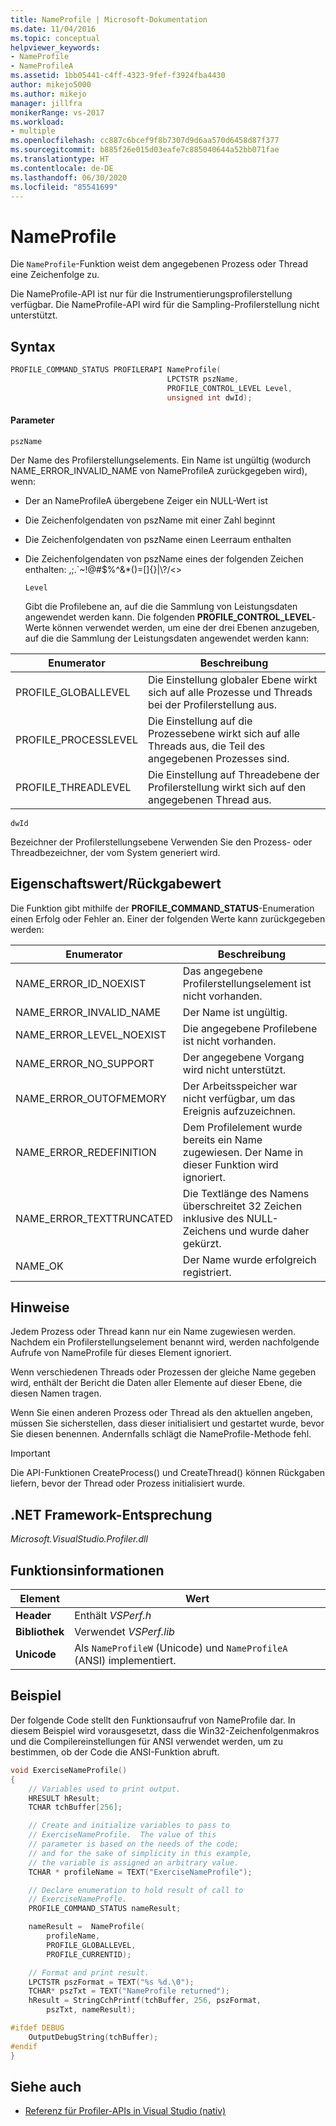 ```yaml
---
title: NameProfile | Microsoft-Dokumentation
ms.date: 11/04/2016
ms.topic: conceptual
helpviewer_keywords:
- NameProfile
- NameProfileA
ms.assetid: 1bb05441-c4ff-4323-9fef-f3924fba4430
author: mikejo5000
ms.author: mikejo
manager: jillfra
monikerRange: vs-2017
ms.workload:
- multiple
ms.openlocfilehash: cc887c6bcef9f8b7307d9d6aa570d6458d87f377
ms.sourcegitcommit: b885f26e015d03eafe7c885040644a52bb071fae
ms.translationtype: HT
ms.contentlocale: de-DE
ms.lasthandoff: 06/30/2020
ms.locfileid: "85541699"
---
```

# <a name="nameprofile"></a>NameProfile
Die `NameProfile`-Funktion weist dem angegebenen Prozess oder Thread eine Zeichenfolge zu.

 Die NameProfile-API ist nur für die Instrumentierungsprofilerstellung verfügbar. Die NameProfile-API wird für die Sampling-Profilerstellung nicht unterstützt.

## <a name="syntax"></a>Syntax

```cpp
PROFILE_COMMAND_STATUS PROFILERAPI NameProfile(
                                   LPCTSTR pszName,
                                   PROFILE_CONTROL_LEVEL Level,
                                   unsigned int dwId);
```

#### <a name="parameters"></a>Parameter
 `pszName`

 Der Name des Profilerstellungselements. Ein Name ist ungültig (wodurch NAME_ERROR_INVALID_NAME von NameProfileA zurückgegeben wird), wenn:

- Der an NameProfileA übergebene Zeiger ein NULL-Wert ist

- Die Zeichenfolgendaten von pszName mit einer Zahl beginnt

- Die Zeichenfolgendaten von pszName einen Leerraum enthalten

- Die Zeichenfolgendaten von pszName eines der folgenden Zeichen enthalten: ,;.`~!@#$%^&*()=[]{}&#124;\\?/<>

  `Level`

  Gibt die Profilebene an, auf die die Sammlung von Leistungsdaten angewendet werden kann. Die folgenden **PROFILE_CONTROL_LEVEL**-Werte können verwendet werden, um eine der drei Ebenen anzugeben, auf die die Sammlung der Leistungsdaten angewendet werden kann:

|Enumerator|Beschreibung|
|----------------|-----------------|
|PROFILE_GLOBALLEVEL|Die Einstellung globaler Ebene wirkt sich auf alle Prozesse und Threads bei der Profilerstellung aus.|
|PROFILE_PROCESSLEVEL|Die Einstellung auf die Prozessebene wirkt sich auf alle Threads aus, die Teil des angegebenen Prozesses sind.|
|PROFILE_THREADLEVEL|Die Einstellung auf Threadebene der Profilerstellung wirkt sich auf den angegebenen Thread aus.|

 `dwId`

 Bezeichner der Profilerstellungsebene Verwenden Sie den Prozess- oder Threadbezeichner, der vom System generiert wird.

## <a name="property-valuereturn-value"></a>Eigenschaftswert/Rückgabewert
 Die Funktion gibt mithilfe der **PROFILE_COMMAND_STATUS**-Enumeration einen Erfolg oder Fehler an. Einer der folgenden Werte kann zurückgegeben werden:

|Enumerator|Beschreibung|
|----------------|-----------------|
|NAME_ERROR_ID_NOEXIST|Das angegebene Profilerstellungselement ist nicht vorhanden.|
|NAME_ERROR_INVALID_NAME|Der Name ist ungültig.|
|NAME_ERROR_LEVEL_NOEXIST|Die angegebene Profilebene ist nicht vorhanden.|
|NAME_ERROR_NO_SUPPORT|Der angegebene Vorgang wird nicht unterstützt.|
|NAME_ERROR_OUTOFMEMORY|Der Arbeitsspeicher war nicht verfügbar, um das Ereignis aufzuzeichnen.|
|NAME_ERROR_REDEFINITION|Dem Profilelement wurde bereits ein Name zugewiesen. Der Name in dieser Funktion wird ignoriert.|
|NAME_ERROR_TEXTTRUNCATED|Die Textlänge des Namens überschreitet 32 Zeichen inklusive des NULL-Zeichens und wurde daher gekürzt.|
|NAME_OK|Der Name wurde erfolgreich registriert.|

## <a name="remarks"></a>Hinweise
 Jedem Prozess oder Thread kann nur ein Name zugewiesen werden. Nachdem ein Profilerstellungselement benannt wird, werden nachfolgende Aufrufe von NameProfile für dieses Element ignoriert.

 Wenn verschiedenen Threads oder Prozessen der gleiche Name gegeben wird, enthält der Bericht die Daten aller Elemente auf dieser Ebene, die diesen Namen tragen.

 Wenn Sie einen anderen Prozess oder Thread als den aktuellen angeben, müssen Sie sicherstellen, dass dieser initialisiert und gestartet wurde, bevor Sie diesen benennen. Andernfalls schlägt die NameProfile-Methode fehl.

> [!IMPORTANT]
> Die API-Funktionen CreateProcess() und CreateThread() können Rückgaben liefern, bevor der Thread oder Prozess initialisiert wurde.

## <a name="net-framework-equivalent"></a>.NET Framework-Entsprechung
 *Microsoft.VisualStudio.Profiler.dll*

## <a name="function-information"></a>Funktionsinformationen

|Element|Wert|
|-|-|
|**Header**|Enthält *VSPerf.h*|
|**Bibliothek**|Verwendet *VSPerf.lib*|
|**Unicode**|Als `NameProfileW` (Unicode) und `NameProfileA` (ANSI) implementiert.|

## <a name="example"></a>Beispiel
 Der folgende Code stellt den Funktionsaufruf von NameProfile dar. In diesem Beispiel wird vorausgesetzt, dass die Win32-Zeichenfolgenmakros und die Compilereinstellungen für ANSI verwendet werden, um zu bestimmen, ob der Code die ANSI-Funktion abruft.

```cpp
void ExerciseNameProfile()
{
    // Variables used to print output.
    HRESULT hResult;
    TCHAR tchBuffer[256];

    // Create and initialize variables to pass to
    // ExerciseNameProfile.  The value of this
    // parameter is based on the needs of the code;
    // and for the sake of simplicity in this example,
    // the variable is assigned an arbitrary value.
    TCHAR * profileName = TEXT("ExerciseNameProfile");

    // Declare enumeration to hold result of call to
    // ExerciseNameProfle.
    PROFILE_COMMAND_STATUS nameResult;

    nameResult =  NameProfile(
        profileName,
        PROFILE_GLOBALLEVEL,
        PROFILE_CURRENTID);

    // Format and print result.
    LPCTSTR pszFormat = TEXT("%s %d.\0");
    TCHAR* pszTxt = TEXT("NameProfile returned");
    hResult = StringCchPrintf(tchBuffer, 256, pszFormat,
        pszTxt, nameResult);

#ifdef DEBUG
    OutputDebugString(tchBuffer);
#endif
}
```

## <a name="see-also"></a>Siehe auch
- [Referenz für Profiler-APIs in Visual Studio (nativ)](../profiling/visual-studio-profiler-api-reference-native.md)
